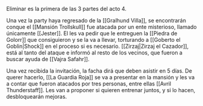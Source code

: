 Eliminar es la primera de las 3 partes del acto 4. 

Una vez la party haya regresado de la [[Gralhund Villa]], se encontrarán conque el [[Mansión Trollskull]] fue atacada por un ente misterioso, llamado únicamente [[Jester]]. El les va pedir que le entreguen la [[Piedra de Golorr]] que consiguieron y se la va a llevar, torturando a [[Goberto el Goblin|Shock]] en el proceso si es necesario. [[Zirzaj|Zirzaj el Cazador]], está al tanto del ataque e informó al resto de los vecinos, que fueron a buscar ayuda de [[Vajra Safahr]].

Una vez recibida la invitación, la facha dirá que deben asistir en 5 días. De querer hacerlo, [[La Guardia Roja]] se va a presentar en la mansión y les va a contar que fueron atacados por tres personas, entre ellas [[Avril Thunderstaff]]. Les  van a proponer si quieren entrenar juntos, y si lo hacen, desbloquearán mejoras.
